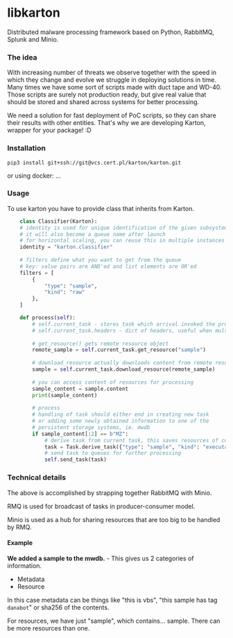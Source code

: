 # libkarton

Distributed malware processing framework based on Python, RabbitMQ, Splunk and Minio.

### The idea
With increasing number of threats we observe together with the speed in which they change and evolve we struggle in deploying solutions in time.
Many times we have some sort of scripts made with duct tape and WD-40. Those scripts are surely not production ready, but give real value that should be stored and shared across systems for better processing.

We need a solution for fast deployment of PoC scripts, so they can share their results with other entities.
That's why we are developing Karton, wrapper for your package! :D
### Installation
```
pip3 install git+ssh://git@vcs.cert.pl/karton/karton.git
```

or using docker: ...

### Usage
To use karton you have to provide class that inherits from Karton.


```python
    class Classifier(Karton):
    # identity is used for unique identification of the given subsystem
    # it will also become a queue name after launch
    # for horizontal scaling, you can reuse this in multiple instances
    identity = "karton.classifier"
    
    # filters define what you want to get from the queue
    # key: value pairs are AND'ed and list elements are OR'ed
    filters = [
        {
            "type": "sample",
            "kind": "raw"
        },
    ]

    def process(self):
        # self.current_task - stores task which arrival invoked the process() function
        # self.current_task.headers - dict of headers, useful when multiple filters are used
        
        # get_resource() gets remote resource object
        remote_sample = self.current_task.get_resource("sample")
        
        # download_resource actually downloads content from remote resource
        sample = self.current_task.download_resource(remote_sample)
        
        # you can access content of resources for processing
        sample_content = sample.content
        print(sample_content)
        
        # process
        # handling of task should either end in creating new task
        # or adding some newly obtained information to one of the 
        # persistent storage systems, ie. mwdb
        if sample_content[:2] == b"MZ":
            # derive task from current task, this saves resources of current_task
            task = Task.derive_task({"type": "sample", "kind": "executable"}, self.current_task)
            # send task to queues for further processing
            self.send_task(task)
```

### Technical details
The above is accomplished by strapping together RabbitMQ with Minio.

RMQ is used for broadcast of tasks in producer-consumer model.

Minio is used as a hub for sharing resources that are too big to be handled by RMQ.

#### Example

**We added a sample to the mwdb.** - This gives us 2 categories of information.

- Metadata
- Resource

In this case metadata can be things like "this is vbs", "this sample has tag `danabot`" or sha256 of the contents.

For resources, we have just "sample", which contains... sample. There can be more resources than one.
